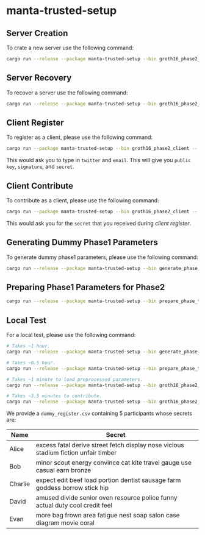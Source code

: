 # manta-trusted-setup

## Server Creation

To crate a new server use the following command: 

```sh
cargo run --release --package manta-trusted-setup --bin groth16_phase2_server -- create path_to_registry path_to_backup_directory
```

## Server Recovery

To recover a server use the following command:

```sh
cargo run --release --package manta-trusted-setup --bin groth16_phase2_server -- recover path_to_recovery_file path_to_backup_directory
```

## Client Register

To register as a client, please use the following command:

```sh
cargo run --package manta-trusted-setup --bin groth16_phase2_client -- register
```

This would ask you to type in `twitter` and `email`. This will give you `public key`, `signature`, and `secret`.

## Client Contribute

To contribute as a client, please use the following command:

```sh
cargo run --package manta-trusted-setup --bin groth16_phase2_client -- contribute
```

This would ask you for the `secret` that you received during *client register*.

## Generating Dummy Phase1 Parameters

To generate dummy phase1 parameters, please use the following command:

```sh
cargo run --release --package manta-trusted-setup --bin generate_phase_one_dummy_parameters
```

## Preparing Phase1 Parameters for Phase2

```sh
cargo run --release --package manta-trusted-setup --bin prepare_phase_two_parameters -- path_to_phase_one_parameter
```

## Local Test

For a local test, please use the following command:

```sh
# Takes ~1 hour.
cargo run --release --package manta-trusted-setup --bin generate_phase_one_dummy_parameters

# Takes ~0.5 hour.
cargo run --release --package manta-trusted-setup --bin prepare_phase_two_parameters -- data/dummy_phase_one_parameter.data

# Takes ~1 minute to load preprocessed parameters.
cargo run --release --package manta-trusted-setup --bin groth16_phase2_server -- create data/dummy_register.csv data

# Takes ~3.5 minutes to contribute.
cargo run --release --package manta-trusted-setup --bin groth16_phase2_client -- contribute
```

We provide a `dummy_register.csv` containing $5$ participants whose secrets are:

| Name | Secret |
| --- | --- |
| Alice |  excess fatal derive street fetch display nose vicious stadium fiction unfair timber |
| Bob |  minor scout energy convince cat kite travel gauge use casual earn bronze |
| Charlie |  expect edit beef load portion dentist sausage farm goddess borrow stick hip |
| David | amused divide senior oven resource police funny actual duty cool credit feel |
| Evan | more bag frown area fatigue nest soap salon case diagram movie coral |
